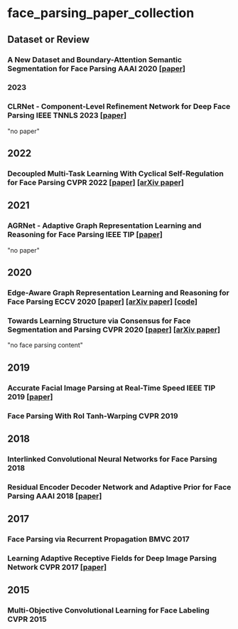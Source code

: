 # face_parsing_paper_collection

## Dataset or Review
### A New Dataset and Boundary-Attention Semantic Segmentation for Face Parsing AAAI 2020 [[paper]](https://ojs.aaai.org/index.php/AAAI/article/view/6832)

### 2023
### CLRNet - Component-Level Refinement Network for Deep Face Parsing IEEE TNNLS 2023 [[paper]](https://ieeexplore.ieee.org/document/9525038)
"no paper"

## 2022
### Decoupled Multi-Task Learning With Cyclical Self-Regulation for Face Parsing CVPR 2022 [[paper]](https://openaccess.thecvf.com/content/CVPR2022/html/Zheng_Decoupled_Multi-Task_Learning_With_Cyclical_Self-Regulation_for_Face_Parsing_CVPR_2022_paper.html) [[arXiv paper]](https://arxiv.org/abs/2203.14448)

## 2021
### AGRNet - Adaptive Graph Representation Learning and Reasoning for Face Parsing IEEE TIP [[paper]](https://ieeexplore.ieee.org/document/9547675)
"no paper"

## 2020
### Edge-Aware Graph Representation Learning and Reasoning for Face Parsing ECCV 2020 [[paper]](https://link.springer.com/chapter/10.1007/978-3-030-58610-2_16) [[arXiv paper]](https://arxiv.org/abs/2007.11240) [[code]](https://github.com/tegusi/EAGRNet)
### Towards Learning Structure via Consensus for Face Segmentation and Parsing CVPR 2020 [[paper]](https://openaccess.thecvf.com/content_CVPR_2020/html/Masi_Towards_Learning_Structure_via_Consensus_for_Face_Segmentation_and_Parsing_CVPR_2020_paper.html) [[arXiv paper]](https://arxiv.org/abs/1911.00957)
"no face parsing content"

## 2019
### Accurate Facial Image Parsing at Real-Time Speed IEEE TIP 2019 [[paper]](https://ieeexplore.ieee.org/document/8682072)
### Face Parsing With RoI Tanh-Warping CVPR 2019

## 2018
### Interlinked Convolutional Neural Networks for Face Parsing 2018
### Residual Encoder Decoder Network and Adaptive Prior for Face Parsing AAAI 2018 [[paper]](https://ojs.aaai.org/index.php/AAAI/article/view/12268)

## 2017
### Face Parsing via Recurrent Propagation BMVC 2017
### Learning Adaptive Receptive Fields for Deep Image Parsing Network CVPR 2017 [[paper]](https://openaccess.thecvf.com/content_cvpr_2017/html/Wei_Learning_Adaptive_Receptive_CVPR_2017_paper.html)

## 2015
### Multi-Objective Convolutional Learning for Face Labeling CVPR 2015